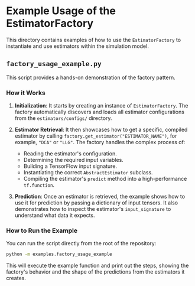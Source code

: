 # Example Usage of the EstimatorFactory

This directory contains examples of how to use the `EstimatorFactory` to instantiate and use estimators within the simulation model.

## `factory_usage_example.py`

This script provides a hands-on demonstration of the factory pattern.

### How it Works

1.  **Initialization**: It starts by creating an instance of `EstimatorFactory`. The factory automatically discovers and loads all estimator configurations from the `estimators/configs/` directory.

2.  **Estimator Retrieval**: It then showcases how to get a specific, compiled estimator by calling `factory.get_estimator("ESTIMATOR_NAME")`, for example, `"DCA"` or `"LLG"`. The factory handles the complex process of:
    *   Reading the estimator's configuration.
    *   Determining the required input variables.
    *   Building a TensorFlow input signature.
    *   Instantiating the correct `AbstractEstimator` subclass.
    *   Compiling the estimator's `predict` method into a high-performance `tf.function`.

3.  **Prediction**: Once an estimator is retrieved, the example shows how to use it for prediction by passing a dictionary of input tensors. It also demonstrates how to inspect the estimator's `input_signature` to understand what data it expects.

### How to Run the Example

You can run the script directly from the root of the repository:

```bash
python -m examples.factory_usage_example
```

This will execute the example function and print out the steps, showing the factory's behavior and the shape of the predictions from the estimators it creates.

